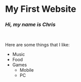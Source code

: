 
<!DOCTYPE html>
<html>
<head>
<h1>My First Website</h1>
</head>
<body>
<h3> <i>Hi, my name is Chris</i> </h3>
<br />
<p> Here are some things that I like: </p>
<ul>
  <li>Music
  <li>Food
  <li>Games
    <ul>
      <li>Mobile
      <li>PC
    </ul>
  </ul>
</body>
</html>